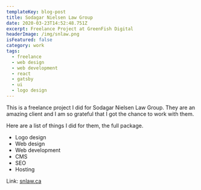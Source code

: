 ```yaml
---
templateKey: blog-post
title: Sodagar Nielsen Law Group
date: 2020-03-23T14:52:48.751Z
excerpt: Freelance Project at GreenFish Digital
headerImage: /img/snlaw.png
isFeatured: false
category: work
tags:
  - freelance
  - web design
  - web development
  - react
  - gatsby
  - ui
  - logo design
---
```

This is a freelance project I did for Sodagar Nielsen Law Group. They are an amazing client and I am so grateful that I got the chance to work with them.

Here are a list of things I did for them, the full package.

* Logo design
* Web design
* Web development
* CMS
* SEO
* Hosting

Link: [snlaw.ca](https://snlaw.ca/)
